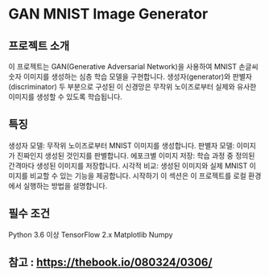 # GAN MNIST Image Generator

## 프로젝트 소개
이 프로젝트는 GAN(Generative Adversarial Network)을 사용하여 MNIST 손글씨 숫자 이미지를 생성하는 심층 학습 모델을 구현합니다. 생성자(generator)와 판별자(discriminator) 두 부분으로 구성된 이 신경망은 무작위 노이즈로부터 실제와 유사한 이미지를 생성할 수 있도록 학습됩니다.

## 특징
생성자 모델: 무작위 노이즈로부터 MNIST 이미지를 생성합니다.
판별자 모델: 이미지가 진짜인지 생성된 것인지를 판별합니다.
에포크별 이미지 저장: 학습 과정 중 정의된 간격마다 생성된 이미지를 저장합니다.
시각적 비교: 생성된 이미지와 실제 MNIST 이미지를 비교할 수 있는 기능을 제공합니다.
시작하기
이 섹션은 이 프로젝트를 로컬 환경에서 실행하는 방법을 설명합니다.

## 필수 조건
Python 3.6 이상
TensorFlow 2.x
Matplotlib
Numpy

## 참고 : https://thebook.io/080324/0306/
